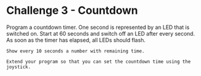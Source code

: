 # Challenge 3 - Countdown

Program a countdown timer. One second is represented by an LED that is switched on. Start at 60 seconds and switch off an LED after every second. As soon as the timer has elapsed, all LEDs should flash.

```admonish tip title="Extension 1" collapsible=true
Show every 10 seconds a number with remaining time.
```

```admonish tip title="Extension 2" collapsible=true
Extend your program so that you can set the countdown time using the joystick.
```


<script src="../assets/js/gh-pages-embed.js"></script><script>makeCodeRender("https://makecode.microbit.org/", "ines-hpmm/pxt-luma-matrix");</script>